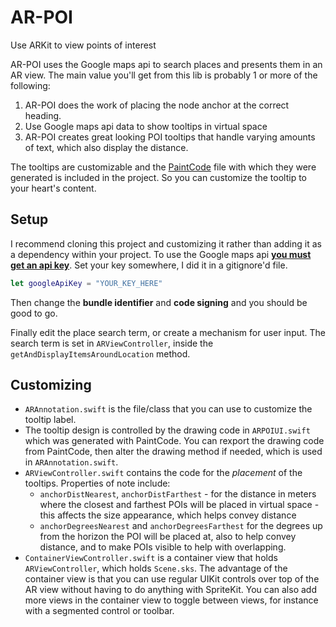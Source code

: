 # AR-POI
Use ARKit to view points of interest

AR-POI uses the Google maps api to search places and presents them in an AR view. The main value you'll get from this lib is probably 1 or more of the following:

 1. AR-POI does the work of placing the node anchor at the correct heading.
 2. Use Google maps api data to show tooltips in virtual space
 3. AR-POI creates great looking POI tooltips that handle varying amounts of text, which also display the distance.
 
The tooltips are customizable and the [PaintCode](https://www.paintcodeapp.com/) file with which they were generated is included in the project. So you can customize the tooltip to your heart's content.

## Setup

I recommend cloning this project and customizing it rather than adding it as a dependency within your project. To use the Google maps api **[you must get an api key](https://support.google.com/googleapi/answer/6158862)**. Set your key somewhere, I did it in a gitignore'd file.

```swift
let googleApiKey = "YOUR_KEY_HERE"
```
Then change the **bundle identifier** and **code signing** and you should be good to go.

Finally edit the place search term, or create a mechanism for user input. The search term is set in `ARViewController`, inside the `getAndDisplayItemsAroundLocation` method.


## Customizing

- `ARAnnotation.swift` is the file/class that you can use to customize the tooltip label. 
- The tooltip design is controlled by the drawing code in `ARPOIUI.swift` which was generated with PaintCode. You can rexport the drawing code from PaintCode, then alter the drawing method if needed, which is used in `ARAnnotation.swift`. 
- `ARViewController.swift` contains the code for the _placement_ of the tooltips. Properties of note include:
  - `anchorDistNearest`, `anchorDistFarthest` - for the distance in meters where the closest and farthest POIs will be placed in virtual space - this affects the size appearance, which helps convey distance
  - `anchorDegreesNearest` and `anchorDegreesFarthest` for the degrees up from the horizon the POI will be placed at, also to help convey distance, and to make POIs visible to help with overlapping.
- `ContainerViewController.swift` is a container view that holds `ARViewController`, which holds `Scene.sks`. The advantage of the container view is that you can use regular UIKit controls over top of the AR view without having to do anything with SpriteKit. You can also add more views in the container view to toggle between views, for instance with a segmented control or toolbar.
